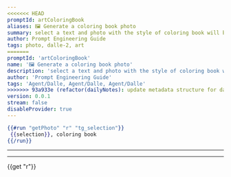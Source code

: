 ```yaml
---
<<<<<<< HEAD
promptId: artColoringBook
aliases: 🖼️ Generate a coloring book photo
summary: select a text and photo with the style of coloring book will be generated using Dalle-2
author: Prompt Engineering Guide
tags: photo, dalle-2, art
=======
promptId: 'artColoringBook'
name: '🖼️ Generate a coloring book photo'
description: 'select a text and photo with the style of coloring book will be generated using Dalle-2'
author: 'Prompt Engineering Guide'
tags: 'Agent/Dalle, Agent/Dalle, Agent/Dalle'
>>>>>>> 93a933e (refactor(dailyNotes): update metadata structure for daily notes)
version: 0.0.1
stream: false
disableProvider: true
---
```

```handlebars
{{#run "getPhoto" "r" "tg_selection"}}
 {{selection}}, coloring book
{{/run}}
```
***
***
{{get "r"}}